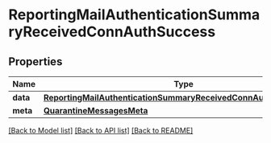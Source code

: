 # ReportingMailAuthenticationSummaryReceivedConnAuthSuccess

## Properties
Name | Type | Description | Notes
------------ | ------------- | ------------- | -------------
**data** | [**ReportingMailAuthenticationSummaryReceivedConnAuthSuccessData**](ReportingMailAuthenticationSummaryReceivedConnAuthSuccessData.md) |  | [optional] 
**meta** | [**QuarantineMessagesMeta**](QuarantineMessagesMeta.md) |  | [optional] 

[[Back to Model list]](../README.md#documentation-for-models) [[Back to API list]](../README.md#documentation-for-api-endpoints) [[Back to README]](../README.md)

